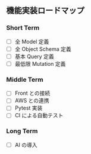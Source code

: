 ## 機能実装ロードマップ

### Short Term

- [ ] 全 Model 定義
- [ ] 全 Object Schema 定義
- [ ] 基本 Query 定義
- [ ] 最低限 Mutation 定義

### Middle Term

- [ ] Front との接続
- [ ] AWS との連携
- [ ] Pytest 実装
- [ ] CI による自動テスト

### Long Term

- [ ] AI の導入
